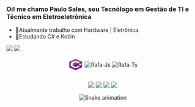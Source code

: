 ### Oi! me chamo Paulo Sales, sou Tecnólogo em Gestão de TI e Técnico em Eletroeletrônica

- 🔭Atualmente trabalho com Hardware | Eletrônica.
- 🌱Estudando C# e Kotlin

<div>
  <img width="48%" src="https://github-readme-stats.vercel.app/api?username=PauloSaless&show_icons=true&theme=dark&include_all_commits=true&count_private=true"/>
  <img width="48%" src="https://github-readme-stats.vercel.app/api/top-langs/?username=PauloSaless&layout=compact&langs_count=16&theme=dark"/>
</div>

<div style="display: inline_block"><br>
  <div align="center">
  <img align="center" alt="Rafa-Csharp" height="30" width="40" src="https://raw.githubusercontent.com/devicons/devicon/master/icons/csharp/csharp-original.svg">
  <img align="center" alt="Rafa-Js" height="30" width="40" src="https://cdn.jsdelivr.net/gh/devicons/devicon/icons/kotlin/kotlin-plain.svg" />
  <img align="center" alt="Rafa-Ts" height="30" width="40" src="https://cdn.jsdelivr.net/gh/devicons/devicon/icons/mysql/mysql-original.svg" />
</div>

##

<div>
  <div align="center">
  <a href = "https://instagram.com/sales_paulo" target="_blank"><img src="https://img.shields.io/badge/-Instagram-%23E4405F?style=for-the-badge&logo=instagram&logoColor=white" target="_blank"></a> 
  <a href = "mailto:salespaulo10@gmail.com"><img src="https://img.shields.io/badge/Gmail-D14836?style=for-the-badge&logo=gmail&logoColor=white" target="_blank"></a>
  <a href = "https://www.linkedin.com/in/paulo-sales/" target="_blank"><img src="https://img.shields.io/badge/-LinkedIn-%230077B5?style=for-the-badge&logo=linkedin&logoColor=white" target="_blank"></a>   
  <a href = "https://t.me/PauloSaless" target="_blank"><img src =	"https://img.shields.io/badge/Telegram-2CA5E0?style=for-the-badge&logo=telegram&logoColor=white" target="_blank"></a>
 
<div>
  <div align="center">
  
  ![Snake animation](https://github.com/PauloSaless/PauloSaless/blob/output/github-contribution-grid-snake.svg)
  
</div>
</div>
